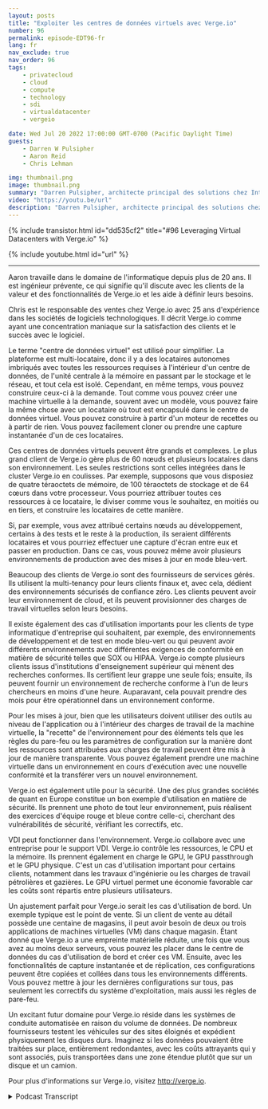 ```yaml
---
layout: posts
title: "Exploiter les centres de données virtuels avec Verge.io"
number: 96
permalink: episode-EDT96-fr
lang: fr
nav_exclude: true
nav_order: 96
tags:
    - privatecloud
    - cloud
    - compute
    - technology
    - sdi
    - virtualdatacenter
    - vergeio

date: Wed Jul 20 2022 17:00:00 GMT-0700 (Pacific Daylight Time)
guests:
    - Darren W Pulsipher
    - Aaron Reid
    - Chris Lehman

img: thumbnail.png
image: thumbnail.png
summary: "Darren Pulsipher, architecte principal des solutions chez Intel, et Aaron Reid, ingénieur principal des systèmes chez https://www.verge.io/, ainsi que Chris Lehman, vice-président principal des ventes, discutent des cas d'utilisation du logiciel de centre de données virtuel de Verge.io."
video: "https://youtu.be/url"
description: "Darren Pulsipher, architecte principal des solutions chez Intel, et Aaron Reid, ingénieur principal des systèmes chez https://www.verge.io/, ainsi que Chris Lehman, vice-président principal des ventes, discutent des cas d'utilisation du logiciel de centre de données virtuel de Verge.io."
---
```


<div>
{% include transistor.html id="dd535cf2" title="#96 Leveraging Virtual Datacenters with Verge.io" %}

{% include youtube.html id="url" %}
</div>

---

Aaron travaille dans le domaine de l'informatique depuis plus de 20 ans. Il est ingénieur prévente, ce qui signifie qu'il discute avec les clients de la valeur et des fonctionnalités de Verge.io et les aide à définir leurs besoins.

Chris est le responsable des ventes chez Verge.io avec 25 ans d'expérience dans les sociétés de logiciels technologiques. Il décrit Verge.io comme ayant une concentration maniaque sur la satisfaction des clients et le succès avec le logiciel.

Le terme "centre de données virtuel" est utilisé pour simplifier. La plateforme est multi-locataire, donc il y a des locataires autonomes imbriqués avec toutes les ressources requises à l'intérieur d'un centre de données, de l'unité centrale à la mémoire en passant par le stockage et le réseau, et tout cela est isolé. Cependant, en même temps, vous pouvez construire ceux-ci à la demande. Tout comme vous pouvez créer une machine virtuelle à la demande, souvent avec un modèle, vous pouvez faire la même chose avec un locataire où tout est encapsulé dans le centre de données virtuel. Vous pouvez construire à partir d'un moteur de recettes ou à partir de rien. Vous pouvez facilement cloner ou prendre une capture instantanée d'un de ces locataires.

Ces centres de données virtuels peuvent être grands et complexes. Le plus grand client de Verge.io gère plus de 60 nœuds et plusieurs locataires dans son environnement. Les seules restrictions sont celles intégrées dans le cluster Verge.io en coulisses. Par exemple, supposons que vous disposiez de quatre téraoctets de mémoire, de 100 téraoctets de stockage et de 64 cœurs dans votre processeur. Vous pourriez attribuer toutes ces ressources à ce locataire, le diviser comme vous le souhaitez, en moitiés ou en tiers, et construire les locataires de cette manière.

Si, par exemple, vous avez attribué certains nœuds au développement, certains à des tests et le reste à la production, ils seraient différents locataires et vous pourriez effectuer une capture d'écran entre eux et passer en production. Dans ce cas, vous pouvez même avoir plusieurs environnements de production avec des mises à jour en mode bleu-vert.

Beaucoup des clients de Verge.io sont des fournisseurs de services gérés. Ils utilisent la multi-tenancy pour leurs clients finaux et, avec cela, dédient des environnements sécurisés de confiance zéro. Les clients peuvent avoir leur environnement de cloud, et ils peuvent provisionner des charges de travail virtuelles selon leurs besoins.

Il existe également des cas d'utilisation importants pour les clients de type informatique d'entreprise qui souhaitent, par exemple, des environnements de développement et de test en mode bleu-vert ou qui peuvent avoir différents environnements avec différentes exigences de conformité en matière de sécurité telles que SOX ou HIPAA. Verge.io compte plusieurs clients issus d'institutions d'enseignement supérieur qui mènent des recherches conformes. Ils certifient leur grappe une seule fois; ensuite, ils peuvent fournir un environnement de recherche conforme à l'un de leurs chercheurs en moins d'une heure. Auparavant, cela pouvait prendre des mois pour être opérationnel dans un environnement conforme.

Pour les mises à jour, bien que les utilisateurs doivent utiliser des outils au niveau de l'application ou à l'intérieur des charges de travail de la machine virtuelle, la "recette" de l'environnement pour des éléments tels que les règles du pare-feu ou les paramètres de configuration sur la manière dont les ressources sont attribuées aux charges de travail peuvent être mis à jour de manière transparente. Vous pouvez également prendre une machine virtuelle dans un environnement en cours d'exécution avec une nouvelle conformité et la transférer vers un nouvel environnement.

Verge.io est également utile pour la sécurité. Une des plus grandes sociétés de quant en Europe constitue un bon exemple d'utilisation en matière de sécurité. Ils prennent une photo de tout leur environnement, puis réalisent des exercices d'équipe rouge et bleue contre celle-ci, cherchant des vulnérabilités de sécurité, vérifiant les correctifs, etc.

VDI peut fonctionner dans l'environnement. Verge.io collabore avec une entreprise pour le support VDI. Verge.io contrôle les ressources, le CPU et la mémoire. Ils prennent également en charge le GPU, le GPU passthrough et le GPU physique. C'est un cas d'utilisation important pour certains clients, notamment dans les travaux d'ingénierie ou les charges de travail pétrolières et gazières. Le GPU virtuel permet une économie favorable car les coûts sont répartis entre plusieurs utilisateurs.

Un ajustement parfait pour Verge.io serait les cas d'utilisation de bord. Un exemple typique est le point de vente. Si un client de vente au détail possède une centaine de magasins, il peut avoir besoin de deux ou trois applications de machines virtuelles (VM) dans chaque magasin. Étant donné que Verge.io a une empreinte matérielle réduite, une fois que vous avez au moins deux serveurs, vous pouvez les placer dans le centre de données du cas d'utilisation de bord et créer ces VM. Ensuite, avec les fonctionnalités de capture instantanée et de réplication, ces configurations peuvent être copiées et collées dans tous les environnements différents. Vous pouvez mettre à jour les dernières configurations sur tous, pas seulement les correctifs du système d'exploitation, mais aussi les règles de pare-feu.

Un excitant futur domaine pour Verge.io réside dans les systèmes de conduite automatisée en raison du volume de données. De nombreux fournisseurs testent les véhicules sur des sites éloignés et expédient physiquement les disques durs. Imaginez si les données pouvaient être traitées sur place, entièrement redondantes, avec les coûts attrayants qui y sont associés, puis transportées dans une zone étendue plutôt que sur un disque et un camion.

Pour plus d'informations sur Verge.io, visitez http://verge.io.



<details>
<summary> Podcast Transcript </summary>

<p></p>

</details>
